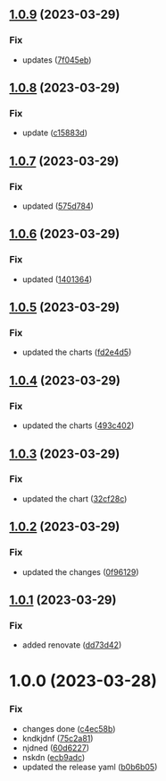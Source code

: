 ## [1.0.9](https://github.com/neeltom92/image-updater/compare/v1.0.8...v1.0.9) (2023-03-29)


### Fix

* updates ([7f045eb](https://github.com/neeltom92/image-updater/commit/7f045eb320ea2a81cfd895f5541c3fbf001f6981))

## [1.0.8](https://github.com/neeltom92/image-updater/compare/v1.0.7...v1.0.8) (2023-03-29)


### Fix

* update ([c15883d](https://github.com/neeltom92/image-updater/commit/c15883d024df1422a6db912b36b86b7cb9ded09e))

## [1.0.7](https://github.com/neeltom92/image-updater/compare/v1.0.6...v1.0.7) (2023-03-29)


### Fix

* updated ([575d784](https://github.com/neeltom92/image-updater/commit/575d784bcd638abc8162d41c0fc8fbff546a7b89))

## [1.0.6](https://github.com/neeltom92/image-updater/compare/v1.0.5...v1.0.6) (2023-03-29)


### Fix

* updated ([1401364](https://github.com/neeltom92/image-updater/commit/14013640a75f5c07b304c3d7a981961f48544bdb))

## [1.0.5](https://github.com/neeltom92/image-updater/compare/v1.0.4...v1.0.5) (2023-03-29)


### Fix

* updated the charts ([fd2e4d5](https://github.com/neeltom92/image-updater/commit/fd2e4d5ba33b26d22b7d1403bc76173ed3842d81))

## [1.0.4](https://github.com/neeltom92/image-updater/compare/v1.0.3...v1.0.4) (2023-03-29)


### Fix

* updated the charts ([493c402](https://github.com/neeltom92/image-updater/commit/493c4027dcadcc85b6a96509f054e49219536f29))

## [1.0.3](https://github.com/neeltom92/image-updater/compare/v1.0.2...v1.0.3) (2023-03-29)


### Fix

* updated the chart ([32cf28c](https://github.com/neeltom92/image-updater/commit/32cf28c81cf00bb1d57707ef3f3dced847cff9eb))

## [1.0.2](https://github.com/neeltom92/image-updater/compare/v1.0.1...v1.0.2) (2023-03-29)


### Fix

* updated the changes ([0f96129](https://github.com/neeltom92/image-updater/commit/0f96129e9fe74a67acbd982a55d1b7d56cdade88))

## [1.0.1](https://github.com/neeltom92/image-updater/compare/v1.0.0...v1.0.1) (2023-03-29)


### Fix

* added renovate ([dd73d42](https://github.com/neeltom92/image-updater/commit/dd73d42acbab3ec4fc7e8d00fb8aab0b50d36b32))

# 1.0.0 (2023-03-28)


### Fix

* changes done ([c4ec58b](https://github.com/neeltom92/image-updater/commit/c4ec58ba1dc0dfb28d2e37ee60f8c1580ede944c))
* kndkjdnf ([75c2a81](https://github.com/neeltom92/image-updater/commit/75c2a8149d45d9f299c0e53c09b3640817ef9ff3))
* njdned ([60d6227](https://github.com/neeltom92/image-updater/commit/60d6227702422aa0806220913d9023dad1ab139d))
* nskdn ([ecb9adc](https://github.com/neeltom92/image-updater/commit/ecb9adc0b17e8ec1bf4f16da6ce73078e7e5da98))
* updated the release yaml ([b0b6b05](https://github.com/neeltom92/image-updater/commit/b0b6b050ba4a173fc45e930f6ddbe6ccc0123740))
